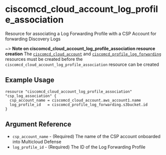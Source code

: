 # ciscomcd_cloud_account_log_profile_association
Resource for associating a Log Forwarding Profile with a CSP Account for forwarding Discovery Logs

~> **Note on ciscomcd_cloud_account_log_profile_association resource creation**
The [`ciscomcd_cloud_account`](../ciscomcd_cloud_account) and [`ciscomcd_profile_log_forwarding`](../ciscomcd_profile_log_forwarding)
resources must be created before the `ciscomcd_cloud_account_log_profile_association` resource can be created

## Example Usage
```hcl
resource "ciscomcd_cloud_account_log_profile_association" "csp_log_association" {
  csp_account_name = ciscomcd_cloud_account.aws_account1.name
  log_profile_id   = ciscomcd_profile_log_forwarding.s3bucket.id
}
```

## Argument Reference
* `csp_account_name` - (Required) The name of the CSP account onboarded into Multicloud Defense
* `log_profile_id` - (Required) The ID of the Log Forwarding Profile
